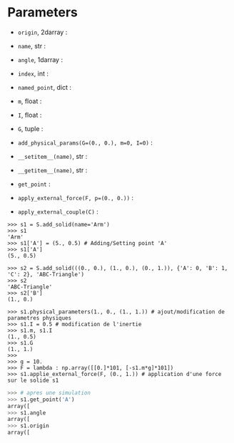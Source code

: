 # Parameters

- `origin`, 2darray :
- `name`, str :
- `angle`, 1darray :
- `index`, int :
- `named_point`, dict :
- `m`, float :
- `I`, float :
- `G`, tuple :


- `add_physical_params(G=(0., 0.), m=0, I=0)` :
- `__setitem__(name)`, str :
- `__getitem__(name)`, str :
- `get_point` :

- `apply_external_force(F, p=(0., 0.))` :
- `apply_external_couple(C)` :

```pycon
>>> s1 = S.add_solid(name='Arm')
>>> s1
'Arm'
>>> s1['A'] = (5., 0.5) # Adding/Setting point 'A'
>>> s1['A']
(5., 0.5)

>>> s2 = S.add_solid(((0., 0.), (1., 0.), (0., 1.)), {'A': 0, 'B': 1, 'C': 2}, 'ABC-Triangle')
>>> s2
'ABC-Triangle'
>>> s2['B']
(1., 0.)
```

```pycon
>>> s1.physical_parameters(1., 0., (1., 1.)) # ajout/modification de parametres physiques
>>> s1.I = 0.5 # modification de l'inertie
>>> s1.m, s1.I
(1., 0.5)
>>> s1.G
(1., 1.)
>>> 
>>> g = 10.
>>> F = lambda : np.array([[0.]*101, [-s1.m*g]*101])
>>> s1.applie_external_force(F, (0., 1.)) # application d'une force sur le solide s1
```

```python
>>> # apres une simulation
>>> s1.get_point('A')
array([
>>> s1.angle
array([
>>> s1.origin
array([
```
